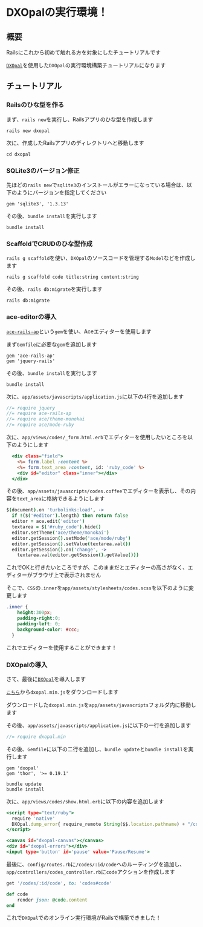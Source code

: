 # DXOpalの実行環境！
## 概要

Railsにこれから初めて触れる方を対象にしたチュートリアルです

[`DXOpal`](https://github.com/yhara/dxopal)を使用した`DXOpal`の実行環境構築チュートリアルになります

## チュートリアル
### Railsのひな型を作る

まず、`rails new`を実行し、Railsアプリのひな型を作成します

```shell
rails new dxopal
```

次に、作成したRailsアプリのディレクトリへと移動します

```shell
cd dxopal
```

### SQLite3のバージョン修正

先ほどの`rails new`で`sqlite3`のインストールがエラーになっている場合は、以下のようにバージョンを指定してください

```ruby:Gemfile
gem 'sqlite3', '1.3.13'
```

その後、`bundle install`を実行します

```shell
bundle install
```

### ScaffoldでCRUDのひな型作成

`rails g scaffold`を使い、`DXOpal`のソースコードを管理する`Model`などを作成します

```shell
rails g scaffold code title:string content:string
```

その後、`rails db:migrate`を実行します

```shell
rails db:migrate
```

### ace-editorの導入

[`ace-rails-ap`](https://github.com/codykrieger/ace-rails-ap)という`gem`を使い、Aceエディターを使用します

まず`Gemfile`に必要な`gem`を追加します

```ruby:Gemfile
gem 'ace-rails-ap'
gem 'jquery-rails'
```

その後、`bundle install`を実行します

```shell
bundle install
```

次に、`app/assets/javascripts/application.js`に以下の4行を追加します

```js:app/assets/javascripts/application.js
//= require jquery
//= require ace-rails-ap
//= require ace/theme-monokai
//= require ace/mode-ruby
```

次に、`app/views/codes/_form.html.erb`でエディターを使用したいところを以下のようにします

```erb:_form.html.erb
  <div class="field">
    <%= form.label :content %>
    <%= form.text_area :content, id: 'ruby_code' %>
    <div id="editor" class="inner"></div>
  </div>
```

その後、`app/assets/javascripts/codes.coffee`でエディターを表示し、その内容を`text_area`に格納できるようにします

```coffee:app/assets/javascripts/codes.coffee
$(document).on 'turbolinks:load', ->
  if !($('#editor').length) then return false
  editor = ace.edit('editor')
  textarea = $('#ruby_code').hide()
  editor.setTheme('ace/theme/monokai')
  editor.getSession().setMode('ace/mode/ruby')
  editor.getSession().setValue(textarea.val())
  editor.getSession().on('change', -> 
    textarea.val(editor.getSession().getValue()))
```

これでOKと行きたいところですが、このままだとエディターの高さがなく、エディターがブラウザ上で表示されません

そこで、`CSS`の`.inner`を`app/assets/stylesheets/codes.scss`を以下のように変更します

```scss:app/assets/stylesheets/codes.scss
.inner {
    height:300px;
    padding-right:0;
    padding-left: 0;
    background-color: #ccc;
  }
```

これでエディターを使用することができます！

### DXOpalの導入

さて、最後に[`DXOpal`](https://github.com/yhara/dxopal)を導入します

[`こちら`](https://github.com/yhara/dxopal/blob/master/build/dxopal.min.js)から`dxopal.min.js`をダウンロードします

ダウンロードした`dxopal.min.js`を`app/assets/javascripts`フォルダ内に移動します

その後、`app/assets/javascripts/application.js`に以下の一行を追加します

```js:app/assets/javascripts/application.js
//= require dxopal.min
```

その後、`Gemfile`に以下の二行を追加し、`bundle update`と`bundle install`を実行します

```ruby:Gemfile
gem 'dxopal'
gem 'thor', '>= 0.19.1'
```

```shell
bundle update
bundle install
```

次に、`app/views/codes/show.html.erb`に以下の内容を追加します

```erb:app/views/codes/show.html.erb
<script type="text/ruby">
  require 'native'
  DXOpal.dump_error{ require_remote String($$.location.pathname) + "/code" }
</script>

<canvas id="dxopal-canvas"></canvas>
<div id="dxopal-errors"></div>
<input type='button' id='pause' value='Pause/Resume'>
```

最後に、`config/routes.rb`に`/codes/:id/code`へのルーティングを追加し、`app/controllers/codes_controller.rb`に`code`アクションを作成します

```ruby:config/routes.rb
get '/codes/:id/code', to: 'codes#code'
```

```ruby:app/controllers/codes_controller.rb
def code
    render json: @code.content
end
```

これで`DXOpal`でのオンライン実行環境がRailsで構築できました！